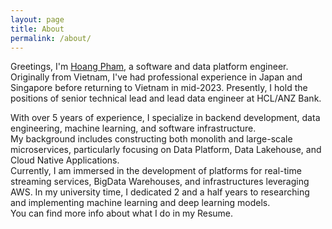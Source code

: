 ```yaml
---
layout: page
title: About
permalink: /about/
---
```

Greetings, I'm [Hoang Pham](https://www.linkedin.com/in/hoang-pham-770010128/), a software and data platform engineer. Originally from Vietnam, I've had professional experience in Japan and Singapore before returning to Vietnam in mid-2023. Presently, I hold the positions of senior technical lead and lead data engineer at HCL/ANZ Bank.

With over 5 years of experience, I specialize in backend development, data engineering, machine learning, and software infrastructure. </br>
My background includes constructing both monolith and large-scale microservices, particularly focusing on Data Platform, Data Lakehouse, and Cloud Native Applications. </br>
Currently, I am immersed in the development of platforms for real-time streaming services, BigData Warehouses, and infrastructures leveraging AWS. In my university time, I dedicated 2 and a half years to researching and implementing machine learning and deep learning models.
</br>
You can find more info about what I do in my Resume.